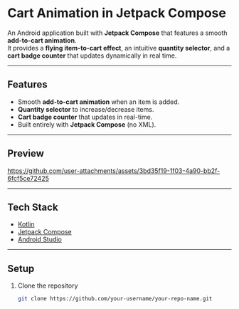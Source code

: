 # Cart Animation in Jetpack Compose

An Android application built with **Jetpack Compose** that features a smooth **add-to-cart animation**.  
It provides a **flying item-to-cart effect**, an intuitive **quantity selector**, and a **cart badge counter** that updates dynamically in real time.


---

## Features
- Smooth **add-to-cart animation** when an item is added.  
- **Quantity selector** to increase/decrease items.  
- **Cart badge counter** that updates in real-time.  
- Built entirely with **Jetpack Compose** (no XML).  

---

## Preview

https://github.com/user-attachments/assets/3bd35f19-1f03-4a90-bb2f-6fcf5ce72425

---

## Tech Stack
- [Kotlin](https://kotlinlang.org/)  
- [Jetpack Compose](https://developer.android.com/jetpack/compose)  
- [Android Studio](https://developer.android.com/studio)  

---

## Setup
1. Clone the repository  
   ```bash
   git clone https://github.com/your-username/your-repo-name.git

